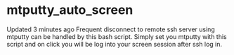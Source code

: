 # mtputty_auto_screen
 Updated 3 minutes ago  Frequent disconnect to remote ssh server using mtputty can be handled by this bash script. Simply set you mtputty with this script and on click you will be log into your screen session after ssh log in.

